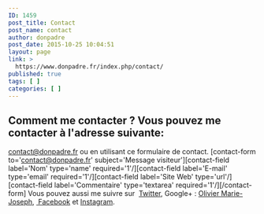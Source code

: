 ```yaml
---
ID: 1459
post_title: Contact
post_name: contact
author: donpadre
post_date: 2015-10-25 10:04:51
layout: page
link: >
  https://www.donpadre.fr/index.php/contact/
published: true
tags: [ ]
categories: [ ]
---
```

## Comment me contacter ? Vous pouvez me contacter à l'adresse suivante: 

<contact@donpadre.fr> ou en utilisant ce formulaire de contact. [contact-form to='contact@donpadre.fr' subject='Message visiteur'][contact-field label='Nom' type='name' required='1'/][contact-field label='E-mail' type='email' required='1'/][contact-field label='Site Web' type='url'/][contact-field label='Commentaire' type='textarea' required='1'/][/contact-form] Vous pouvez aussi me suivre sur  <a href="https://twitter.com/don_padre" target="_blank">Twitter</a>, Google+ : <a href="https://plus.google.com/+OlivierMarieJoseph/posts" target="_blank">Olivier Marie-Joseph</a>, <a href="https://www.facebook.com/donpadre971" target="_blank"> Facebook</a> et <a href="https://instagram.com/don_padre/" target="_blank">Instagram</a>.